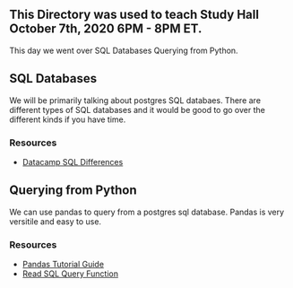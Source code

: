 ## This Directory was used to teach Study Hall October 7th, 2020 6PM - 8PM ET. 

This day we went over SQL Databases Querying from Python. 

## SQL Databases 
We will be primarily talking about postgres SQL databaes. There are different types of SQL databases and it would be good to go over the different kinds if you have time. 
### Resources
- [Datacamp SQL Differences](https://www.datacamp.com/community/blog/sql-differences)

## Querying from Python 
We can use pandas to query from a postgres sql database. Pandas is very versitile and easy to use. 
### Resources
- [Pandas Tutorial Guide](https://pandas.pydata.org/docs/getting_started/comparison/comparison_with_sql.html)
- [Read SQL Query Function](https://pandas.pydata.org/pandas-docs/version/0.22.0/generated/pandas.read_sql_query.html)

